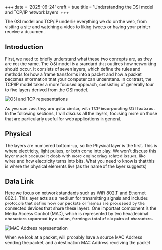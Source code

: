 +++
date = '2025-06-24'
draft = true
title = 'Understanding the OSI model and TCP/IP network layers'
+++

The OSI model and TCP/IP underlie everything we do on the web, from visiting a site and watching a video to liking tweets or having your printer receive a document.

<!--more-->

## Introduction

First, we need to briefly understand what these two concepts are, as they are not the same. The OSI model is a standard that outlines how networking should occur. It consists of seven layers, which define the rules and methods for how a frame transforms into a packet and how a packet becomes information that your computer can understand. In contrast, the TCP/IP model takes a more focused approach, consisting of generally four to five layers derived from the OSI model.

![OSI and TCP representations](/images/OSI-vs-TCP-vs-Hybrid-2.webp)

As you can see, they are quite similar, with TCP incorporating OSI features. In the following sections, I will discuss all the layers, focusing more on those that are particularly useful for web applications in general.

## Physical

The layers are numbered bottom-up, so the Physical layer is the first. This is where electricity, light pulses, or both come into play. We won't discuss this layer much because it deals with more engineering-related issues, like wires and how electricity turns into bits. What you need to know is that this is where the physical elements live (as the name of the layer suggests).

## Data Link

Here we focus on network standards such as WiFi 802.11 and Ethernet 802.3. This layer acts as a medium for transmitting signals and includes protocols that define how our packets or frames are processed by the connected devices that share these layers. One important component is the Media Access Control (MAC), which is represented by two hexadecimal characters separated by a colon, forming a total of six pairs of characters.

![MAC Address representation](/images/Untitled-2024-08-07-2121.png)

When we look at a packet, will probably have a source MAC Address sending the packet, and a destination MAC Address receiving the packet
